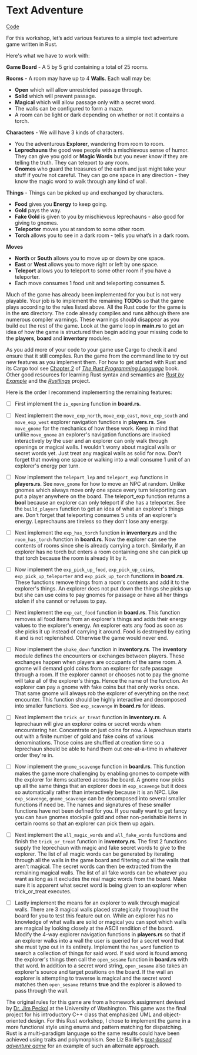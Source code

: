# Text Adventure

[Code](https://github.com/rust-community/rustbridge/tree/master/workshops/src/textadventure/src)

For this workshop, let’s add various features to a simple text adventure game written in Rust.

Here's what we have to work with:

**Game Board** - A 5 by 5 grid containing a total of 25 rooms. 

**Rooms** - A room may have up to 4 **Walls**. Each wall may be:
+ **Open** which will allow unrestricted passage through.
+ **Solid** which will prevent passage.
+ **Magical** which will allow passage only with a secret word.
+ The walls can be configured to form a maze.
+ A room can be light or dark depending on whether or not it contains a torch.
 
**Characters** - We will have 3 kinds of characters.
+ You the adventurous **Explorer**, wandering from room to room.
+ **Leprechauns** the good wee people with a mischievous sense of humor. They can give you gold or **Magic Words** but you never know if they are telling the truth. They can teleport to any room.
+ **Gnomes** who guard the treasures of the earth and just might take your stuff if you’re not careful. They can go one space in any direction - they know the magic word to walk through any kind of wall. 
 
**Things** - Things can be picked up and exchanged by characters.
+ **Food** gives you **Energy** to keep going.
+ **Gold** pays the way.
+ **Fake Gold** is given to you by mischievous leprechauns - also good for giving to gnomes.
+ **Teleporter** moves you at random to some other room.
+ **Torch** allows you to see in a dark room - tells you what’s in a dark room. 
 
**Moves**
+ **North** or **South** allows you to move up or down by one space.
+ **East** or **West** allows you to move right or left by one space.
+ **Teleport** allows you to teleport to some other room if you have a teleporter. 
+ Each move consumes 1 food unit and teleporting consumes 5. 

Much of the game has already been implemented for you but is not very playable.  Your job is to implement the remaining **TODO**s so that the game plays according to the rules listed above.  All the Rust code for the game is in the **src** directory.  The code already compiles and runs although there are numerous compiler warnings.  These warnings should disappear as you build out the rest of the game.  Look at the game loop in **main.rs** to get an idea of how the game is structured then begin adding your missing code to the **players**, **board** and **inventory** modules.

As you add more of your code to your game use Cargo to check it and ensure that it still compiles. Run the game from the command line to try out new features as you implement them. For how to get started with Rust and its Cargo tool see [Chapter 2](http://rust-lang.github.io/book/second-edition/ch02-00-guessing-game-tutorial.html) of [*The Rust Programming Language*](http://rust-lang.github.io/book/second-edition) book.  Other good resources for learning Rust syntax and semantics are [*Rust by Example*](http://rustbyexample.com) and the [*Rustlings*](https://github.com/carols10cents/rustlings) project.

Here is the order I recommend implementing the remaining features:

- [ ] First implement the `is_opening` function in **board.rs**.

- [ ] Next implement the `move_exp_north`, `move_exp_east`, `move_exp_south` and `move_exp_west` explorer navigation functions in **players.rs**.  See `move_gnome` for the mechanics of how these work.  Keep in mind that unlike `move_gnome` an explorer's navigation functions are invoked interactively by the user and an explorer can only walk through openings or magical walls.  I wouldn't worry about magical walls or secret words yet.  Just treat any magical walls as solid for now.  Don't forget that moving one space or walking into a wall consume 1 unit of an explorer's energy per turn.

- [ ] Now implement the `teleport_lep` and `teleport_exp` functions in **players.rs**.  See `move_gnome` for how to move an NPC at random.  Unlike gnomes which always move only one space every turn teleporting can put a player anywhere on the board.  The teleport_exp function returns a **bool** because an explorer can only teleport if she has a teleporter.  See the `build_players` function to get an idea of what an explorer's things are.  Don't forget that teleporting consumes 5 units of an explorer's energy.  Leprechauns are tireless so they don't lose any energy.

- [ ] Next implement the `exp_has_torch` function in **inventory.rs** and the `room_has_torch` function in **board.rs**.  Now the explorer can see the contents of rooms since she is already carrying a torch.  Similarly, if an explorer has no torch but enters a room containing one she can pick up that torch because the room is already lit by it.

- [ ] Now implement the `exp_pick_up_food`, `exp_pick_up_coins`, `exp_pick_up_teleporter` and `exp_pick_up_torch` functions in **board.rs**.  These functions remove things from a room's contents and add it to the explorer's things.  An explorer does not put down the things she picks up but she can use coins to pay gnomes for passage or have all her things stolen if she cannot or refuses to pay.

- [ ] Next implement the `exp_eat_food` function in **board.rs**.  This function removes all food items from an explorer's things and adds their energy values to the explorer's energy.  An explorer eats any food as soon as she picks it up instead of carrying it around.  Food is destroyed by eating it and is not replenished.  Otherwise the game would never end.

- [ ] Now implement the `shake_down` function in **inventory.rs**.  The **inventory** module defines the encounters or exchanges between players.  These exchanges happen when players are occupants of the same room.  A gnome will demand gold coins from an explorer for safe passage through a room.  If the explorer cannot or chooses not to pay the gnome will take all of the explorer's things.  Hence the name of the function.  An explorer can pay a gnome with fake coins but that only works once.  That same gnome will always rob the explorer of everything on the next encounter.  This function should be highly interactive and decomposed into smaller functions.  See `exp_scavenge` in **board.rs** for ideas.

- [ ] Next implement the `trick_or_treat` function in **inventory.rs**.  A leprechaun will give an explorer coins or secret words when encountering her.  Concentrate on just coins for now.  A leprechaun starts out with a finite number of gold and fake coins of various denominations.  Those coins are shuffled at creation time so a leprechaun should be able to hand them out one-at-a-time in whatever order they're in.  

- [ ] Now implement the `gnome_scavenge` function in **board.rs**.  This function makes the game more challenging by enabling gnomes to compete with the explorer for items scattered across the board.  A gnome now picks up all the same things that an explorer does in `exp_scavenge` but it does so automatically rather than interactively because it is an NPC.  Like `exp_scavenge`, `gnome_scavenge` can be decomposed into several smaller functions if need be.  The names and signatures of these smaller functions have not been defined for you.  If you really want to get fancy you can have gnomes stockpile gold and other non-perishable items in certain rooms so that an explorer can pick them up again.

- [ ] Next implement the `all_magic_words` and `all_fake_words` functions and finish the `trick_or_treat` function in **inventory.rs**.  The first 2 functions supply the leprechaun with magic and fake secret words to give to the explorer.  The list of all magic words can be generated by iterating through all the walls in the game board and filtering out all the walls that aren't magical.  The secret words can then be extracted from the remaining magical walls.  The list of all fake words can be whatever you want as long as it excludes the real magic words from the board.  Make sure it is apparent what secret word is being given to an explorer when trick_or_treat executes.

- [ ] Lastly implement the means for an explorer to walk through magical walls.  There are 3 magical walls placed strategically throughout the board for you to test this feature out on.  While an explorer has no knowledge of what walls are solid or magical you can spot which walls are magical by looking closely at the ASCII rendition of the board. Modify the 4-way explorer navigation functions in **players.rs** so that if an explorer walks into a wall the user is queried for a secret word that she must type out in its entirety.  Implement the `has_word` function to search a collection of things for said word.  If said word is found among the explorer's things then call the `open_sesame` function in **board.rs** with that word.  In addition to a secret word string, `open_sesame` also takes an explorer's source and target positions on the board.  If the wall an explorer is attempting to traverse is magical and the secret word matches then `open_sesame` returns **true** and the explorer is allowed to pass through the wall.

 The original rules for this game are from a homework assignment devised by [Dr. Jim Peckol](http://www.ee.washington.edu/people/jim-peckol) at the University of Washington.  This game was the final project for his introductory C++ class that emphasized UML and object-oriented design.  For this Rust workshop, I chose to implement the game in a more functional style using enums and pattern matching for dispatching.  Rust is a multi-paradigm language so the same results could have been achieved using traits and polymorphism.  See Liz Baillie's [*text-based adventure game*](https://github.com/tildeio/learning-rust) for an example of such an alternate approach.

